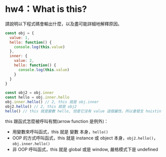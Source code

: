 # hw4：What is this?

請說明以下程式碼會輸出什麼，以及盡可能詳細地解釋原因。

``` js
const obj = {
  value: 1,
  hello: function() {
    console.log(this.value)
  },
  inner: {
    value: 2,
    hello: function() {
      console.log(this.value)
    }
  }
}
  
const obj2 = obj.inner
const hello = obj.inner.hello
obj.inner.hello() // 2, this 就是 obj.inner
obj2.hello() // 2, this 就是 obj2
hello() // this 就是變數 hello, 但是它沒有 value 這個屬性。所以會發生 hoisting, hositsting 到 global.value (或是 Window.value), 因此最後結果是 undefined
```

this 跟函式怎麼被呼叫有關(arrow function 是例外)：

* 用變數來呼叫函式，this 就是 變數 本身，`hello()`
* OOP 的方式呼叫函式，this 就是 instance 或 object 本身，`obj2.hello()`，`obj.inner.hello()`
* 非 OOP 呼叫函式，this 就是 global 或是 window, 嚴格模式下是 undefined
